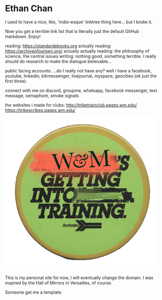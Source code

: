 # Ethan Chan

I used to have a nice, like, 'indie-esque' linktree thing here... but I broke it.

Now you get a terrible link list that is literally just the default GitHub markdown. Enjoy!

reading: https://standardebooks.org
actually reading: https://archiveofourown.org/
actually actually reading: the philosophy of science, the central issues
writing: nothing good, something terrible. I really should do research to make the dialogue believable...

public facing accounts: ...do I really not have any? 
well i have a facebook, youtube, linkedin, kikmessenger, livejournal, myspace, geocities (ok just the first three)

connect with me on discord, groupme, whatsapp, facebook messenger, text message, semaphore, smoke signals



the websites i made for clubs:
http://tribetrainclub.pages.wm.edu/
https://tribescribes.pages.wm.edu/

![image](button.png)

This is my personal site for now, I will eventually change the domain. I was inspired by the Hall of Mirrors in Versailles, of course.

Someone get me a template.
